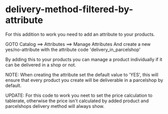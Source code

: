 delivery-method-filtered-by-attribute
=====================================

For this addition to work you need to add an attribute to your products.

GOTO Catalog ==> Attributes ==> Manage Attributes
And create a new yes/no-attribute with the attribute code 'delivery_in_parcelshop'

By adding this to your products you can manage a product individually if it can be delivered in a shop or not.

NOTE: When creating the attribute set the default value to 'YES',
this will ensure that every product you create will be deliverable in a parcelshop by default.

UPDATE: For this code to work you neet to set the price calculation to tablerate, otherwise the price isn't calculated by added product and parcelshops delivery method will always show.
